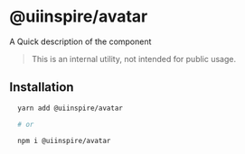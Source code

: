 # @uiinspire/avatar

A Quick description of the component

> This is an internal utility, not intended for public usage.

## Installation

```sh
  yarn add @uiinspire/avatar

  # or

  npm i @uiinspire/avatar

```
